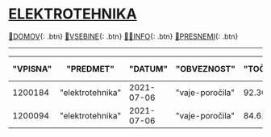 # [ELEKTROTEHNIKA](../index)

[🏡DOMOV](../index){: .btn}
[📝VSEBINE](../Vsebine/index.md){: .btn}
[👨‍🎓INFO](../info){: .btn}
[💾PRESNEMI](../Presnemi/index){: .btn}

---

| "VPISNA" | "PREDMET" | "DATUM" | "OBVEZNOST" | "TOČKE" | "OCENA [%]" |
|---|---|---|---|---|---|
| 1200184 | "elektrotehnika" | 2021-07-06 | "vaje-poročila" | 92.308 | 92.0 |
| 1200094 | "elektrotehnika" | 2021-07-06 | "vaje-poročila" | 84.615 | -85.0 |

